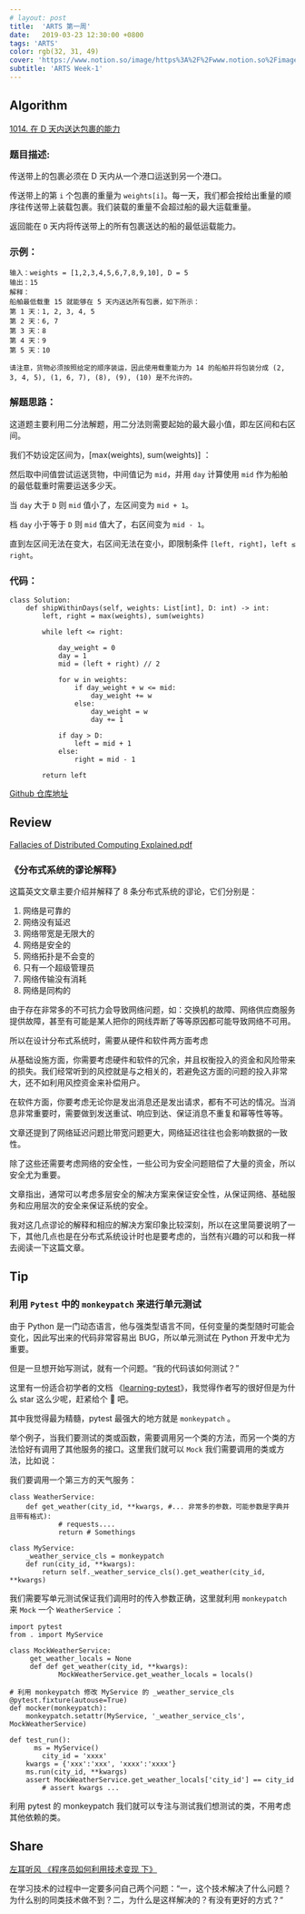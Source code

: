 ```yaml
---
# layout: post
title:  'ARTS 第一周'
date:   2019-03-23 12:30:00 +0800
tags: 'ARTS'
color: rgb(32, 31, 49)
cover: 'https://www.notion.so/image/https%3A%2F%2Fwww.notion.so%2Fimages%2Fpage-cover%2Fmet_vincent_van_gogh_ginoux.jpg?table=block&id=d9369eec-8744-4ac3-ada9-24e181550658&width=3730&cache=v2'
subtitle: 'ARTS Week-1'
---
```


## **Algorithm**

[1014. 在 D 天内送达包裹的能力](https://leetcode-cn.com/contest/weekly-contest-128/problems/capacity-to-ship-packages-within-d-days/)

### **题目描述:**

传送带上的包裹必须在 D 天内从一个港口运送到另一个港口。

传送带上的第 `i` 个包裹的重量为 `weights[i]`。每一天，我们都会按给出重量的顺序往传送带上装载包裹。我们装载的重量不会超过船的最大运载重量。

返回能在 `D` 天内将传送带上的所有包裹送达的船的最低运载能力。

### 示例：

```
输入：weights = [1,2,3,4,5,6,7,8,9,10], D = 5
输出：15
解释：
船舶最低载重 15 就能够在 5 天内送达所有包裹，如下所示：
第 1 天：1, 2, 3, 4, 5
第 2 天：6, 7
第 3 天：8
第 4 天：9
第 5 天：10

请注意，货物必须按照给定的顺序装运，因此使用载重能力为 14 的船舶并将包装分成 (2, 3, 4, 5), (1, 6, 7), (8), (9), (10) 是不允许的。
```

### 解题思路：

这道题主要利用二分法解题，用二分法则需要起始的最大最小值，即左区间和右区间。

我们不妨设定区间为，[max(weights), sum(weights)] ：

然后取中间值尝试运送货物，中间值记为 `mid`，并用 `day` 计算使用 `mid` 作为船舶的最低载重时需要运送多少天。

当 `day` 大于 `D` 则 `mid` 值小了，左区间变为 `mid + 1`。

档 `day` 小于等于 `D` 则 `mid` 值大了，右区间变为 `mid - 1`。

直到左区间无法在变大，右区间无法在变小，即限制条件 `[left, right]`，`left ≤ right`。

### 代码：

```
class Solution:
    def shipWithinDays(self, weights: List[int], D: int) -> int:
        left, right = max(weights), sum(weights)
        
        while left <= right:

            day_weight = 0
            day = 1
            mid = (left + right) // 2

            for w in weights:
                if day_weight + w <= mid:
                    day_weight += w
                else:
                    day_weight = w
                    day += 1
            
            if day > D:
                left = mid + 1
            else:
                right = mid - 1
        
        return left
```

[Github 仓库地址](https://github.com/elfgzp/Leetcode/blob/master/1014.capacity-to-ship-packages-within-d-days.py)

## **Review**

[Fallacies of Distributed Computing
Explained.pdf](https://www.notion.so/d9369eec87444ac3ada924e181550658#77ac2fea66ea4c5a9feb1f66f0f85084)

### 《分布式系统的谬论解释》

这篇英文文章主要介绍并解释了 8 条分布式系统的谬论，它们分别是：

1. 网络是可靠的
2. 网络没有延迟
3. 网络带宽是无限大的
4. 网络是安全的
5. 网络拓扑是不会变的
6. 只有一个超级管理员
7. 网络传输没有消耗
8. 网络是同构的

由于存在非常多的不可抗力会导致网络问题，如：交换机的故障、网络供应商服务提供故障，甚至有可能是某人把你的网线弄断了等等原因都可能导致网络不可用。

所以在设计分布式系统时，需要从硬件和软件两方面考虑

从基础设施方面，你需要考虑硬件和软件的冗余，并且权衡投入的资金和风险带来的损失。我们经常听到的风控就是与之相关的，若避免这方面的问题的投入非常大，还不如利用风控资金来补偿用户。

在软件方面，你要考虑无论你是发出消息还是发出请求，都有不可达的情况。当消息非常重要时，需要做到发送重试、响应到达、保证消息不重复和幂等性等等。

文章还提到了网络延迟问题比带宽问题更大，网络延迟往往也会影响数据的一致性。

除了这些还需要考虑网络的安全性，一些公司为安全问题赔偿了大量的资金，所以安全尤为重要。

文章指出，通常可以考虑多层安全的解决方案来保证安全性，从保证网络、基础服务和应用层次的安全来保证系统的安全。

我对这几点谬论的解释和相应的解决方案印象比较深刻，所以在这里简要说明了一下，其他几点也是在分布式系统设计时也是要考虑的，当然有兴趣的可以和我一样去阅读一下这篇文章。

## Tip

### 利用 `Pytest` 中的 `monkeypatch` 来进行单元测试

由于 Python 是一门动态语言，他与强类型语言不同，任何变量的类型随时可能会变化，因此写出来的代码非常容易出 BUG，所以单元测试在 Python 开发中尤为重要。

但是一旦想开始写测试，就有一个问题。“我的代码该如何测试？”

这里有一份适合初学者的文档 《[learning-pytest](https://learning-pytest.readthedocs.io/zh/latest/)》，我觉得作者写的很好但是为什么 star 这么少呢，赶紧给个 🌟 吧。

其中我觉得最为精髓，pytest 最强大的地方就是 `monkeypatch` 。

举个例子，当我们要测试的类或函数，需要调用另一个类的方法，而另一个类的方法恰好有调用了其他服务的接口。这里我们就可以 `Mock` 我们需要调用的类或方法，比如说：

我们要调用一个第三方的天气服务：

```
class WeatherService:
	def get_weather(city_id, **kwargs, #... 非常多的参数，可能参数是字典并且带有格式):
			# requests....
			return # Somethings

class MyService:
	_weather_service_cls = monkeypatch
	def run(city_id, **kwargs):
		return self._weather_service_cls().get_weather(city_id, **kwargs)
```

我们需要写单元测试保证我们调用时的传入参数正确，这里就利用 `monkeypatch` 来 `Mock` 一个 `WeatherService` ：

```
import pytest
from . import MyService

class MockWeatherService:
	 get_weather_locals = None
	 def def get_weather(city_id, **kwargs):
			MockWeatherService.get_weather_locals = locals()

# 利用 monkeypatch 修改 MyService 的 _weather_service_cls
@pytest.fixture(autouse=True)
def mocker(monkeypatch):
    monkeypatch.setattr(MyService, '_weather_service_cls', MockWeatherService)

def test_run():
	  ms = MyService()
		city_id = 'xxxx'
    kwargs = {'xxx':'xxx', 'xxxx':'xxxx'}
    ms.run(city_id, **kwargs)
    assert MockWeatherService.get_weather_locals['city_id'] == city_id
		# assert kwargs ...
```

利用 pytest 的 monkeypatch 我们就可以专注与测试我们想测试的类，不用考虑其他依赖的类。

## **Share**

[左耳听风 《程序员如何利用技术变现 下》](https://zhuanlan.zhihu.com/p/30477400)

在学习技术的过程中一定要多问自己两个问题：“一，这个技术解决了什么问题？为什么别的同类技术做不到？二，为什么是这样解决的？有没有更好的方式？“
